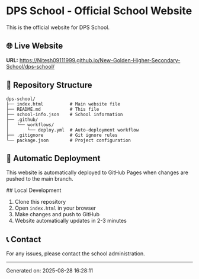 # DPS School - Official School Website

This is the official website for DPS School.

## 🌐 Live Website
**URL:** https://Nitesh09111999.github.io/New-Golden-Higher-Secondary-School/dps-school/

## 📁 Repository Structure
```
dps-school/
├── index.html          # Main website file
├── README.md           # This file
├── school-info.json    # School information
├── .github/
│   └── workflows/
│       └── deploy.yml  # Auto-deployment workflow
├── .gitignore          # Git ignore rules
└── package.json        # Project configuration
```

## 🚀 Automatic Deployment
This website is automatically deployed to GitHub Pages when changes are pushed to the main branch.

##️ Local Development
1. Clone this repository
2. Open `index.html` in your browser
3. Make changes and push to GitHub
4. Website automatically updates in 2-3 minutes

## 📞 Contact
For any issues, please contact the school administration.

---
Generated on: 2025-08-28 16:28:11
